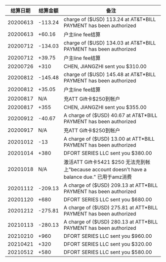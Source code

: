 结算日期|结算金额|备注
---|---|---
20200613|-113.24|charge of ($USD) 113.24 at AT&T*BILL PAYMENT has been authorized
20200613|+60.16|户主line fee结算
20200712|-134.03|charge of ($USD) 134.03 at AT&T*BILL PAYMENT has been authorized
20200712|+39.75|户主line fee结算
20200726|+310|CHEN, JIANGZHI sent you $310.00
20200812|-145.48|charge of ($USD) 145.48 at AT&T*BILL PAYMENT has been authorized
20200812|+35.05| 户主line fee结算
20200817|N/A|充ATT Gift卡$250到帐户
20200817|+355|CHEN, JIANGZHI sent you $355.00
20200912|-40.67|A charge of ($USD) 40.67 at AT&T*BILL PAYMENT has been authorized
20200917|N/A|充ATT Gift卡$250到帐户
20201012|-13|A charge of ($USD) 13.00 at ATT*BILL PAYMENT has been authorized
20201014|+380|DFORT SERIES LLC sent you $380.00
20201018|N/A|激活ATT Gift卡5421 $250 无法充到帐上"because account doesn't have a balance due." 已用于amz消费
20201112|-209.13|A charge of ($USD) 209.13 at ATT*BILL PAYMENT has been authorized
20201120|+680|DFORT SERIES LLC sent you $680.00
20201212|-275.81|A charge of ($USD) 275.81 at ATT*BILL PAYMENT has been authorized
20210113|-280.13|A charge of ($USD) 280.13 at ATT*BILL PAYMENT has been authorized
20210210|+960|DFORT SERIES LLC sent you $960.00
20210421|+320|DFORT SERIES LLC sent you $320.00
20210512|+580|DFORT SERIES LLC sent you $580.00
